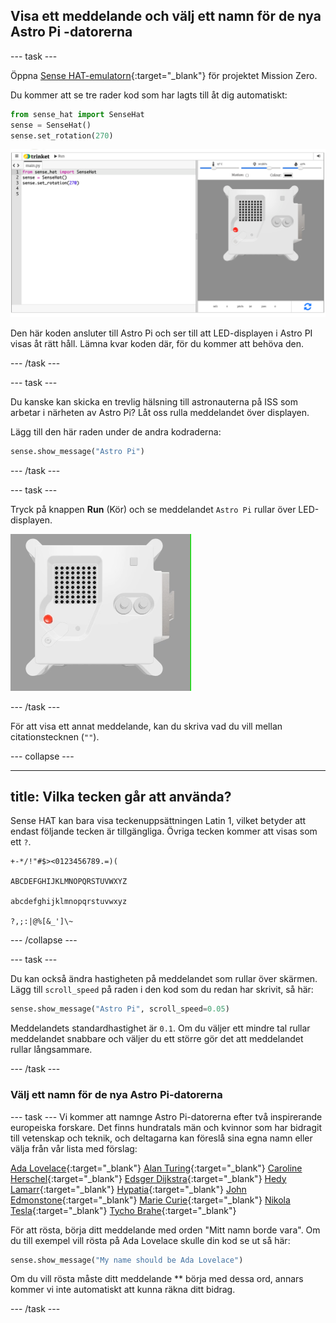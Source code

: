## Visa ett meddelande och välj ett namn för de nya Astro Pi -datorerna

--- task ---

Öppna [Sense HAT-emulatorn](https://trinket.io/mission-zero){:target="_blank"} för projektet Mission Zero.

Du kommer att se tre rader kod som har lagts till åt dig automatiskt:

```python
from sense_hat import SenseHat
sense = SenseHat()
sense.set_rotation(270)
```

![En skärmdump av Trinket Sense Hat -emulatorn med tre rader startkod visas i rutan till vänster.](images/sense-hat-emulator2.png)

Den här koden ansluter till Astro Pi och ser till att LED-displayen i Astro PI visas åt rätt håll. Lämna kvar koden där, för du kommer att behöva den.

--- /task ---

--- task ---

Du kanske kan skicka en trevlig hälsning till astronauterna på ISS som arbetar i närheten av Astro Pi? Låt oss rulla meddelandet över displayen.

Lägg till den här raden under de andra kodraderna:

```python
sense.show_message("Astro Pi")
```

--- /task ---

--- task ---

Tryck på knappen **Run** (Kör) och se meddelandet `Astro Pi` rullar över LED-displayen.

![Trinket Sense HAT emulatorn kör ett exempelprogram som rullar texten "Astro PI" över LED-matrisen med vita bokstäver](images/M0_1.gif)

--- /task ---



För att visa ett annat meddelande, kan du skriva vad du vill mellan citationstecknen (`""`).

--- collapse ---

---
title: Vilka tecken går att använda?
---

Sense HAT kan bara visa teckenuppsättningen Latin 1, vilket betyder att endast följande tecken är tillgängliga. Övriga tecken kommer att visas som ett `?`.

```
+-*/!"#$><0123456789.=)(

ABCDEFGHIJKLMNOPQRSTUVWXYZ

abcdefghijklmnopqrstuvwxyz

?,;:|@%[&_']\~
```

--- /collapse ---

--- task ---

Du kan också ändra hastigheten på meddelandet som rullar över skärmen. Lägg till `scroll_speed` på raden i den kod som du redan har skrivit, så här:

```python
sense.show_message("Astro Pi", scroll_speed=0.05)
```

Meddelandets standardhastighet är ` 0.1 `. Om du väljer ett mindre tal rullar meddelandet snabbare och väljer du ett större gör det att meddelandet rullar långsammare.

--- /task ---

### Välj ett namn för de nya Astro Pi-datorerna

--- task --- Vi kommer att namnge Astro Pi-datorerna efter två inspirerande europeiska forskare. Det finns hundratals män och kvinnor som har bidragit till vetenskap och teknik, och deltagarna kan föreslå sina egna namn eller välja från vår lista med förslag:


[Ada Lovelace](https://en.wikipedia.org/wiki/Ada_Lovelace){:target="_blank"} 
[Alan Turing](https://en.wikipedia.org/wiki/Alan_Turing){:target="_blank"} 
[Caroline Herschel](https://en.wikipedia.org/wiki/Caroline_Herschel){:target="_blank"} 
[Edsger Dijkstra](https://en.wikipedia.org/wiki/Edsger_W._Dijkstra){:target="_blank"} 
[Hedy Lamarr](https://en.wikipedia.org/wiki/Hedy_Lamarr){:target="_blank"} 
[Hypatia](https://en.wikipedia.org/wiki/Hypatia){:target="_blank"} 
[John Edmonstone](https://en.wikipedia.org/wiki/John_Edmonstone){:target="_blank"} 
[Marie Curie](https://en.wikipedia.org/wiki/Marie_Curie){:target="_blank"} 
[Nikola Tesla](https://en.wikipedia.org/wiki/Nikola_Tesla){:target="_blank"} 
[Tycho Brahe](https://en.wikipedia.org/wiki/Tycho_Brahe){:target="_blank"}

För att rösta, börja ditt meddelande med orden "Mitt namn borde vara". Om du till exempel vill rösta på Ada Lovelace skulle din kod se ut så här:

```python
sense.show_message("My name should be Ada Lovelace")
```

Om du vill rösta måste ditt meddelande ** börja med dessa ord, annars kommer vi inte automatiskt att kunna räkna ditt bidrag.

--- /task ---




